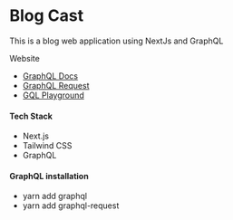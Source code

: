 # Blog Cast

This is a blog web application using NextJs and GraphQL

Website

- [GraphQL Docs](https://graphql.org/learn/)
- [GraphQL Request](https://www.npmjs.com/package/graphql-request)
- [GQL Playground](https://gql.hashnode.com/)

#### Tech Stack

- Next.js
- Tailwind CSS
- GraphQL

#### GraphQL installation

- yarn add graphql
- yarn add graphql-request
